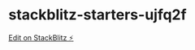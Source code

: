 # stackblitz-starters-ujfq2f

[Edit on StackBlitz ⚡️](https://stackblitz.com/edit/stackblitz-starters-ujfq2f)